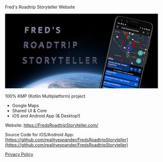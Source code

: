 
Fred's Roadtrip Storyteller Website

[<img src="website_splash.png" width="600"/>](website_splash.png)

100% KMP (Kotlin Multiplatform) project
- Google Maps
- Shared UI & Core
- iOS and Android App (& Desktop!)

Website: https://FredsRoadtripStoryteller.com/


Source Code for iOS/Android App: [https://github.com/realityexpander/FredsRoadtripStoryteller](https://github.com/realityexpander/FredsRoadtripStoryteller)

[Privacy Policy](https://realityexpander.github.io/FredsRoadtripStorytellerWebsite/privacy-policy.html)
